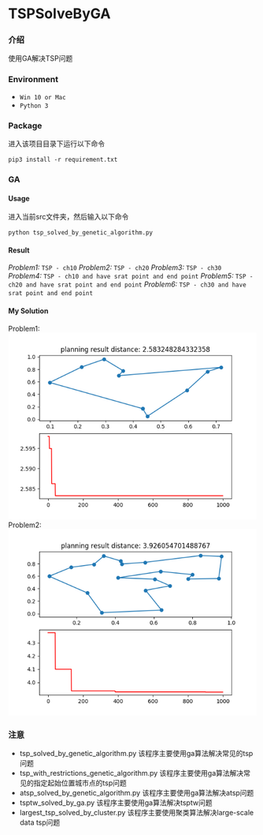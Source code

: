 # TSPSolveByGA

### 介绍
使用GA解决TSP问题

### Environment
* `Win 10 or Mac`
* `Python 3`

### Package
进入该项目目录下运行以下命令
```shell
pip3 install -r requirement.txt
```

### GA

#### Usage
进入当前src文件夹，然后输入以下命令
```
python tsp_solved_by_genetic_algorithm.py
```
#### Result
*Problem1:* `TSP - ch10`
*Problem2:* `TSP - ch20`
*Problem3:* `TSP - ch30`
*Problem4:* `TSP - ch10 and have srat point and end point`
*Problem5:* `TSP - ch20 and have srat point and end point`
*Problem6:* `TSP - ch30 and have srat point and end point`


#### My Solution
Problem1:
![ch10](images/normal/ch10tsp.png)
Problem2:
![ch20](images/normal/ch20tsp.png)

### 注意
- tsp_solved_by_genetic_algorithm.py 该程序主要使用ga算法解决常见的tsp问题
- tsp_with_restrictions_genetic_algorithm.py 该程序主要使用ga算法解决常见的指定起始位置城市点的tsp问题
- atsp_solved_by_genetic_algorithm.py 该程序主要使用ga算法解决atsp问题
- tsptw_solved_by_ga.py 该程序主要使用ga算法解决tsptw问题
- largest_tsp_solved_by_cluster.py 该程序主要使用聚类算法解决large-scale data tsp问题
